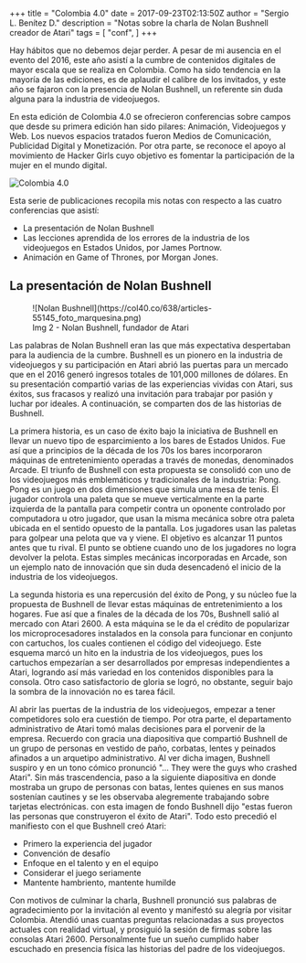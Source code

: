 +++
title = "Colombia 4.0"
date = 2017-09-23T02:13:50Z
author = "Sergio L. Benítez D."
description = "Notas sobre la charla de Nolan Bushnell creador de Atari"
tags = [
    "conf",
]
+++

Hay hábitos que no debemos dejar perder. A pesar de mi ausencia en el evento del 2016, este año asistí a la cumbre de contenidos digitales de mayor escala que se realiza en Colombia. Como ha sido tendencia en la mayoría de las ediciones, es de aplaudir el calibre de los invitados, y este año se fajaron con la presencia de Nolan Bushnell, un referente sin duda alguna para la industria de videojuegos.

En esta edición de Colombia 4.0 se ofrecieron conferencias sobre campos que desde su primera edición han sido pilares: Animación, Videojuegos y Web. Los nuevos espacios tratados fueron Medios de Comunicación, Publicidad Digital y Monetización. Por otra parte, se reconoce el apoyo al movimiento de Hacker Girls cuyo objetivo es fomentar la participación de la mujer en el mundo digital.

![Colombia 4.0](https://i2.wp.com/www.gestionandoportunidades.com/wp-content/uploads/2017/08/cumbre-de-Contenidos-Digitales-m%C3%A1s-importante-de-Colombia-Y-Latinoamerica-donde-el-mundo-digital-conecta.-Se-llevar%C3%A1-a-cabo-del-20-al-23-de-septiembre-de-2017.jpg?fit=952%2C482)

Esta serie de publicaciones recopila mis notas con respecto a las cuatro conferencias que asistí:

- La presentación de Nolan Bushnell
- Las lecciones aprendida de los errores de la industria de los videojuegos en Estados Unidos, por James Portnow.
- Animación en Game of Thrones, por Morgan Jones.

## La presentación de Nolan Bushnell

<figure>
![Nolan Bushnell](https://col40.co/638/articles-55145_foto_marquesina.png)
<figcaption> Img 2 - Nolan Bushnell, fundador de Atari </figcaption>
</figure>

Las palabras de Nolan Bushnell eran las que más expectativa despertaban para la audiencia de la cumbre. Bushnell es un pionero en la industria de videojuegos y su participación en Atari abrió las puertas para un mercado que en el 2016 generó ingresos totales de 101,000 millones de dólares. En su presentación compartió varias de las experiencias vividas con Atari, sus éxitos, sus fracasos y realizó una invitación para trabajar por pasión y luchar por ideales. A continuación, se comparten dos de las historias de Bushnell.

La primera historia, es un caso de éxito bajo la iniciativa de Bushnell en llevar un nuevo tipo de esparcimiento a los bares de Estados Unidos. Fue así que a principios de la década de los 70s los bares incorporaron máquinas de entretenimiento operadas a través de monedas, denominados Arcade. El triunfo de Bushnell con esta propuesta se consolidó con uno de los videojuegos más emblemáticos y tradicionales de la industria: Pong. Pong es un juego en dos dimensiones que simula una mesa de tenis. El jugador controla una paleta que se mueve verticalmente en la parte izquierda de la pantalla para competir contra un oponente controlado por computadora u otro jugador, que usan la misma mecánica sobre otra paleta ubicada en el sentido opuesto de la pantalla. Los jugadores usan las paletas para golpear una pelota que va y viene. El objetivo es alcanzar 11 puntos antes que tu rival. El punto se obtiene cuando uno de los jugadores no logra devolver la pelota. Estas simples mecánicas incorporadas en Arcade, son un ejemplo nato de innovación que sin duda desencadenó el inicio de la industria de los videojuegos.

La segunda historia es una repercusión del éxito de Pong, y su núcleo fue la propuesta de Bushnell de llevar estas máquinas de entretenimiento a los hogares. Fue así que a finales de la década de los 70s, Bushnell salió al mercado con Atari 2600. A esta máquina se le da el crédito de popularizar los microprocesadores instalados en la consola para funcionar en conjunto con cartuchos, los cuales contienen el código del videojuego. Este esquema marcó un hito en la industria de los videojuegos, pues los cartuchos empezarían a ser desarrollados por empresas independientes a Atari, logrando así más variedad en los contenidos disponibles para la consola.   Otro caso satisfactorio de gloria se logró, no obstante, seguir bajo la sombra de la innovación no es tarea fácil.

Al abrir las puertas de la industria de los videojuegos, empezar a tener competidores solo era cuestión de tiempo. Por otra parte, el departamento administrativo de Atari tomó malas decisiones para el porvenir de la empresa. Recuerdo con gracia una diapositiva que compartió Bushnell de un grupo de personas en vestido de paño, corbatas, lentes y peinados afinados a un arquetipo administrativo. Al ver dicha imagen, Bushnell suspiro y en un tono cómico pronunció "... They were the guys who crashed Atari". Sin más trascendencia, paso a la siguiente diapositiva en donde mostraba un grupo de personas con batas, lentes quienes en sus manos sostenían cautines y se les observaba alegremente trabajando sobre tarjetas electrónicas.  con esta imagen de fondo Bushnell dijo "estas fueron las personas que construyeron el éxito de Atari". Todo esto precedió el manifiesto con el que Bushnell creó Atari:

- Primero la experiencia del jugador
- Convención de desafío
- Enfoque en el talento y en el equipo
- Considerar el juego seriamente
- Mantente hambriento, mantente humilde

Con motivos de culminar la charla, Bushnell pronunció sus palabras de agradecimiento por la invitación al evento y manifestó su alegría por visitar Colombia. Atendió unas cuantas preguntas relacionadas a sus proyectos actuales con realidad virtual, y prosiguió la sesión de firmas sobre las consolas Atari 2600. Personalmente fue un sueño cumplido haber escuchado en presencia física las historias del padre de los videojuegos.


